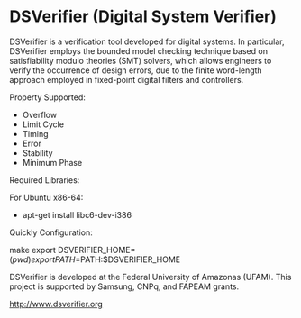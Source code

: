 # DSVerifier (Digital System Verifier)

DSVerifier is a verification tool developed for digital systems. In particular, DSVerifier employs the bounded model checking technique based on satisfiability modulo theories (SMT) solvers, which allows engineers to verify the occurrence of design errors, due to the finite word-length approach employed in fixed-point digital filters and controllers.

Property Supported:

* Overflow
* Limit Cycle
* Timing
* Error
* Stability
* Minimum Phase

Required Libraries:

For Ubuntu x86-64:
* apt-get install libc6-dev-i386

Quickly Configuration:

make
export DSVERIFIER_HOME=$(pwd)
export PATH=$PATH:$DSVERIFIER_HOME

DSVerifier is developed at the Federal University of Amazonas (UFAM). This project is supported by Samsung, CNPq, and FAPEAM grants.

http://www.dsverifier.org

